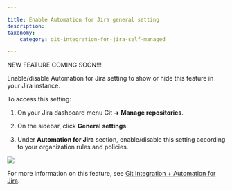 ```yaml
---

title: Enable Automation for Jira general setting
description:
taxonomy:
    category: git-integration-for-jira-self-managed

---
```


NEW FEATURE COMING SOON!!!


Enable/disable Automation for Jira setting to show or hide this feature in your Jira instance.

To access this setting:

1.  On your Jira dashboard menu Git ➜ **Manage repositories**.

2.  On the sidebar, click **General settings**.

3.  Under **Automation for Jira** section, enable/disable this setting according to your organization rules and policies.


![](https://bigbrassband.atlassian.net/wiki/download/thumbnails/2045149338/gitserver-gencfg-automation-for-jira-setting.png?version=1&modificationDate=1640933494299&cacheVersion=1&api=v2&width=550&height=139)

For more information on this feature, see [Git Integration + Automation for Jira](/wiki/spaces/GITCLOUD/pages/1698922497).

